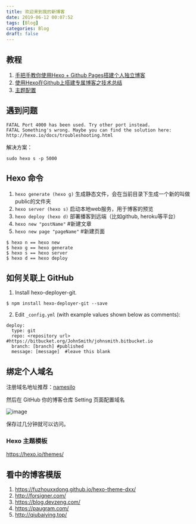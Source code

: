 ```yaml
---
title: 欢迎来到我的新博客
date: 2019-06-12 00:07:52
tags: [Blog]
categories: Blog
draft: false
---
```


## 教程

1. [手把手教你使用Hexo + Github Pages搭建个人独立博客](https://segmentfault.com/a/1190000004947261#articleHeader1)
2. [使用Hexo在Github上搭建专属博客之技术总结](https://www.jianshu.com/p/42aa637f614a)
3. [主题配置](http://forsigner.com/2016/03/10/fexo-doc-zh-cn/#%E5%BC%80%E5%A7%8B)

## 遇到问题

```
FATAL Port 4000 has been used. Try other port instead.
FATAL Something's wrong. Maybe you can find the solution here: http://hexo.io/docs/troubleshooting.html
```
解决方案：

```
sudo hexo s -p 5000
```

## Hexo 命令

1. ``hexo generate (hexo g)`` 生成静态文件，会在当前目录下生成一个新的叫做public的文件夹
2. ``hexo server (hexo s)`` 启动本地web服务，用于博客的预览
3. ``hexo deploy (hexo d)`` 部署播客到远端（比如github, heroku等平台）
4. ``hexo new "postName"`` #新建文章
5. ``hexo new page "pageName"`` #新建页面

```
$ hexo n == hexo new
$ hexo g == hexo generate
$ hexo s == hexo server
$ hexo d == hexo deploy
```

## 如何关联上 GitHub

1. Install hexo-deployer-git.

```
$ npm install hexo-deployer-git --save
```

2. Edit ``_config.yml`` (with example values shown below as comments):

```
deploy:
  type: git   
  repo: <repository url>  #https://bitbucket.org/JohnSmith/johnsmith.bitbucket.io
  branch: [branch] #published
  message: [message]  #leave this blank
```

## 绑定个人域名

注册域名地址推荐：[namesilo](https://www.namesilo.com)

然后在 GitHub 你的博客仓库 Setting 页面配置域名

![image](/images/2019/06/01.png)

保存过几分钟就可以访问。

### Hexo 主题模板

https://hexo.io/themes/

## 看中的博客模版

1. https://fuzhouxxdong.github.io/hexo-theme-dxx/
2. http://forsigner.com/
3. https://blog.devzeng.com/
4. https://paugram.com/
5. http://qiubaiying.top/





